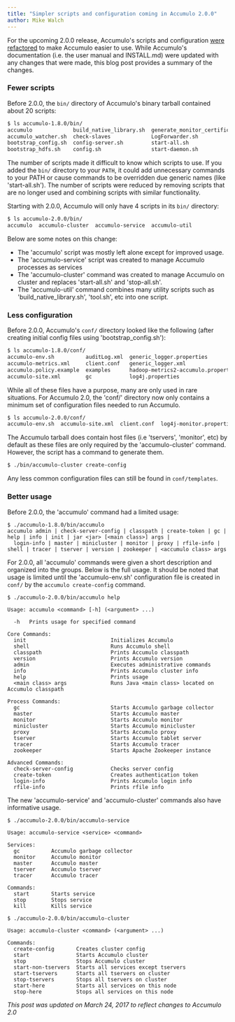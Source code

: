 ```yaml
---
title: "Simpler scripts and configuration coming in Accumulo 2.0.0"
author: Mike Walch
---
```


For the upcoming 2.0.0 release, Accumulo's scripts and configuration [were refactored][ACCUMULO-4490]
to make Accumulo easier to use. While Accumulo's documentation (i.e. the user
manual and INSTALL.md) were updated with any changes that were made, this blog post provides
a summary of the changes.

### Fewer scripts

Before 2.0.0, the `bin/` directory of Accumulo's binary tarball contained about 20 scripts:

```bash
$ ls accumulo-1.8.0/bin/
accumulo             build_native_library.sh  generate_monitor_certificate.sh  start-here.sh    stop-server.sh
accumulo_watcher.sh  check-slaves             LogForwarder.sh                  start-server.sh  tdown.sh
bootstrap_config.sh  config-server.sh         start-all.sh                     stop-all.sh      tool.sh
bootstrap_hdfs.sh    config.sh                start-daemon.sh                  stop-here.sh     tup.sh
```

The number of scripts made it difficult to know which scripts to use.  If you added the `bin/` directory to your
`PATH`, it could add unnecessary commands to your PATH or cause commands to be overridden due generic names
(like 'start-all.sh'). The number of scripts were reduced by removing scripts that are no longer used and combining
scripts with similar functionality.

Starting with 2.0.0, Accumulo will only have 4 scripts in its `bin/` directory:

```bash
$ ls accumulo-2.0.0/bin/
accumulo  accumulo-cluster  accumulo-service  accumulo-util
```

Below are some notes on this change:

* The 'accumulo' script was mostly left alone except for improved usage.
* The 'accumulo-service' script was created to manage Accumulo processes as services
* The 'accumulo-cluster' command was created to manage Accumulo on cluster and replaces 'start-all.sh' and 'stop-all.sh'.
* The 'accumulo-util' command combines many utility scripts such as 'build_native_library.sh', 'tool.sh', etc into one script.

### Less configuration

Before 2.0.0, Accumulo's `conf/` directory looked like the following (after creating initial config files
using 'bootstrap_config.sh'):

```bash
$ ls accumulo-1.8.0/conf/
accumulo-env.sh          auditLog.xml  generic_logger.properties            masters                    slaves
accumulo-metrics.xml     client.conf   generic_logger.xml                   monitor                    templates
accumulo.policy.example  examples      hadoop-metrics2-accumulo.properties  monitor_logger.properties  tracers
accumulo-site.xml        gc            log4j.properties                     monitor_logger.xml
```

While all of these files have a purpose, many are only used in rare situations. For Accumulo 2.0, the 'conf/'
directory now only contains a minimum set of configuration files needed to run Accumulo.

```bash
$ ls accumulo-2.0.0/conf/
accumulo-env.sh  accumulo-site.xml  client.conf  log4j-monitor.properties  log4j.properties  log4j-service.properties  templates
```

The Accumulo tarball does contain host files (i.e 'tservers', 'monitor', etc) by default as these files are only required by
the 'accumulo-cluster' command. However, the script has a command to generate them.

```bash
$ ./bin/accumulo-cluster create-config
```

Any less common configuration files can still be found in `conf/templates`.

### Better usage

Before 2.0.0, the 'accumulo' command had a limited usage:

```
$ ./accumulo-1.8.0/bin/accumulo
accumulo admin | check-server-config | classpath | create-token | gc | help | info | init | jar <jar> [<main class>] args |
  login-info | master | minicluster | monitor | proxy | rfile-info | shell | tracer | tserver | version | zookeeper | <accumulo class> args
```

For 2.0.0, all 'accumulo' commands were given a short description and organized into the groups.  Below is
the full usage. It should be noted that usage is limited until the 'accumulo-env.sh' configuration file is
created in `conf/` by the `accumulo create-config` command.

```
$ ./accumulo-2.0.0/bin/accumulo help

Usage: accumulo <command> [-h] (<argument> ...)

  -h   Prints usage for specified command

Core Commands:
  init                           Initializes Accumulo
  shell                          Runs Accumulo shell
  classpath                      Prints Accumulo classpath
  version                        Prints Accumulo version
  admin                          Executes administrative commands
  info                           Prints Accumulo cluster info
  help                           Prints usage
  <main class> args              Runs Java <main class> located on Accumulo classpath

Process Commands:
  gc                             Starts Accumulo garbage collector
  master                         Starts Accumulo master
  monitor                        Starts Accumulo monitor
  minicluster                    Starts Accumulo minicluster
  proxy                          Starts Accumulo proxy
  tserver                        Starts Accumulo tablet server
  tracer                         Starts Accumulo tracer
  zookeeper                      Starts Apache Zookeeper instance

Advanced Commands:
  check-server-config            Checks server config
  create-token                   Creates authentication token
  login-info                     Prints Accumulo login info
  rfile-info                     Prints rfile info
```

The new 'accumulo-service' and 'accumulo-cluster' commands also have informative usage.

```
$ ./accumulo-2.0.0/bin/accumulo-service

Usage: accumulo-service <service> <command>

Services:
  gc          Accumulo garbage collector
  monitor     Accumulo monitor
  master      Accumulo master
  tserver     Accumulo tserver
  tracer      Accumulo tracer

Commands:
  start       Starts service
  stop        Stops service
  kill        Kills service

$ ./accumulo-2.0.0/bin/accumulo-cluster

Usage: accumulo-cluster <command> (<argument> ...)

Commands:
  create-config       Creates cluster config
  start               Starts Accumulo cluster
  stop                Stops Accumulo cluster
  start-non-tservers  Starts all services except tservers
  start-tservers      Starts all tservers on cluster
  stop-tservers       Stops all tservers on cluster
  start-here          Starts all services on this node
  stop-here           Stops all services on this node
```

*This post was updated on March 24, 2017 to reflect changes to Accumulo 2.0*

[ACCUMULO-4490]: https://issues.apache.org/jira/browse/ACCUMULO-4490
